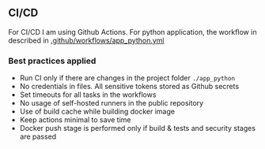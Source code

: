 ## CI/CD

For CI/CD I am using Github Actions. For python application, 
the workflow in described in [.github/workflows/app_python.yml](../.github/workflows/app_python.yml)

### Best practices applied
* Run CI only if there are changes in the project folder ```./app_python```
* No credentials in files. All sensitive tokens stored as Github secrets
* Set timeouts for all tasks in the workflows
* No usage of self-hosted runners in the public repository
* Use of build cache while building docker image
* Keep actions minimal to save time
* Docker push stage is performed only if build & tests and security stages are passed
